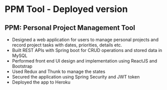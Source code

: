 # PPM Tool - Deployed version

## PPM: Personal Project Management Tool

* Designed a web application for users to manage personal projects and record project tasks with dates, priorities, details etc.
* Built REST APIs with Spring boot for CRUD operations and stored data in MySQL
* Performed front end UI design and implementation using ReactJS and Bootstrap
* Used Redux and Thunk to manage the states
* Secured the application using Spring Security and JWT token
* Deployed the app to Heroku
